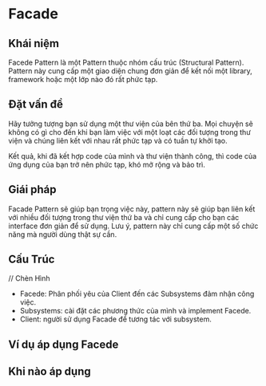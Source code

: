 # Facade

## Khái niệm

Facede Pattern là một Pattern thuộc nhóm cấu trúc (Structural Pattern). Pattern này cung cấp một giao diện chung đơn giản để kết nối một library, framework hoặc một lớp nào đó rất phức tạp.

## Đặt vấn đề

Hãy tưởng tượng bạn sử dụng một thư viện của bên thứ ba. Mọi chuyện sẽ không có gì cho đến khi bạn làm việc với một loạt các đối tượng trong thư viện và chúng liên kết với nhau rất phức tạp và có tuần tự khởi tạo.

Kết quả, khi đã kết hợp code của mình và thư viện thành công, thì code của ứng dụng của bạn trở nên phức tạp, khó mở rộng và bảo trì.

## Giái pháp

Facade Pattern sẽ giúp bạn trọng việc này, pattern này sẽ giúp bạn liên kết với nhiều đối tượng trong thư viện thứ ba và chỉ cung cấp cho bạn các interface đơn giản để sử dụng. Lưu ý, pattern này chỉ cung cấp một số chức năng mà người dùng thật sự  cần.

## Cấu Trúc

// Chèn Hình

- Facede: Phân phối yêu của Client đến các Subsystems đảm nhận công việc.
- Subsystems: cài đặt các phương thức của mình và implement Facede.
- Client: người sử dụng Facade để tương tác với subsystem.

## Ví dụ áp dụng Facede

## Khi nào áp dụng

